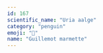 ```yaml
---
id: 167
scientific_name: "Uria aalge"
category: "penguin"
emoji: "🐧"
name: "Guillemot marmette"
---
```

